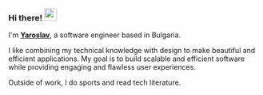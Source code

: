 ### Hi there! <img src="https://emojis.slackmojis.com/emojis/images/1536351075/4594/blob-wave.gif" width="25"/>

I'm [**Yaroslav**](), a software engineer based in Bulgaria.

I like combining my technical knowledge with design to make beautiful and efficient applications. My goal is to build scalable and efficient software while providing engaging and flawless user experiences.

Outside of work, I do sports and read tech literature.

